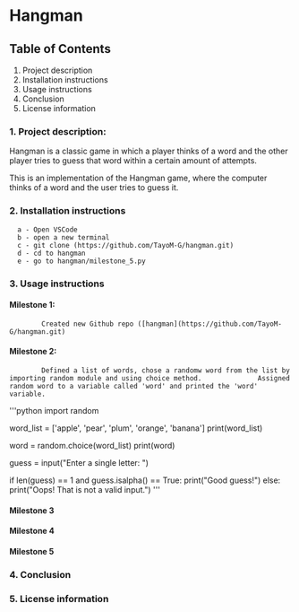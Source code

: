 # Hangman

## Table of Contents
1. Project description
2. Installation instructions
3. Usage instructions
4. Conclusion
5. License information

### 1. Project description:
Hangman is a classic game in which a player thinks of a word and the other player tries to guess that word within a certain amount of attempts.

This is an implementation of the Hangman game, where the computer thinks of a word and the user tries to guess it. 

### 2. Installation instructions
      a - Open VSCode
      b - open a new terminal
      c - git clone (https://github.com/TayoM-G/hangman.git)
      d - cd to hangman
      e - go to hangman/milestone_5.py

### 3. Usage instructions

####   Milestone 1:
            Created new Github repo ([hangman](https://github.com/TayoM-G/hangman.git)
            
####   Milestone 2:
            Defined a list of words, chose a randomw word from the list by importing random module and using choice method.              Assigned random word to a variable called 'word' and printed the 'word' variable.
'''python
import random

word_list = ['apple', 'pear', 'plum', 'orange', 'banana']
print(word_list)

word = random.choice(word_list)
print(word)

guess = input("Enter a single letter: ")

if len(guess) == 1 and guess.isalpha() == True:
    print("Good guess!")
else:
    print("Oops! That is not a valid input.")
'''

####   Milestone 3 

####   Milestone 4

####   Milestone 5


### 4. Conclusion


### 5. License information
